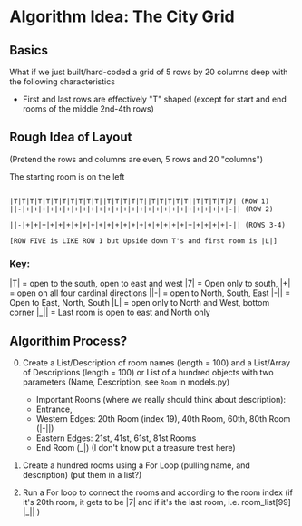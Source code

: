 # Algorithm Idea: The City Grid 

## Basics 
What if we just built/hard-coded a grid of 5 rows by 20 columns deep with the following characteristics 
- First and last rows are effectively "T" shaped (except for start and end rooms of the middle 2nd-4th rows)

## Rough Idea of Layout 
(Pretend the rows and columns are even, 5 rows and 20 "columns")

The starting room is on the left 
```

|T|T|T|T|T|T|T|T|T|T|T||T|T|T|T|T||T|T|T|T|T||T|T|T|T|7| (ROW 1)
||-|+|+|+|+|+|+|+|+|+|+|+|+|+|+|+|+|+|+|+|+|+|+|+|+|+|-|| (ROW 2)

||-|+|+|+|+|+|+|+|+|+|+|+|+|+|+|+|+|+|+|+|+|+|+|+|+|+|-|| (ROWS 3-4)

[ROW FIVE is LIKE ROW 1 but Upside down T's and first room is |L|]
```

### Key: 
|T| = open to the south, open to east and west
|7| = Open only to south, 
|+| = open on all four cardinal directions
||-| = open to North, South, East 
|-|| = Open to East, North, South
|L| = open only to North and West, bottom corner 
|_|| = Last room is open to east and North only 

## Algorithim Process?
0. Create a List/Description of room names (length = 100) and a List/Array of Descriptions (length = 100) or List of a hundred objects with two parameters (Name, Description, see `Room` in models.py)
   - Important Rooms (where we really should think about description): 
    - Entrance, 
    - Western Edges: 20th Room (index 19), 40th Room, 60th, 80th Room (|-||)
    - Eastern Edges: 21st, 41st, 61st, 81st Rooms 
    - End Room (_|) (I don't know put a treasure trest here)

1. Create a hundred rooms using a For Loop (pulling name, and description) (put them in a list?)

2. Run a For loop to connect the rooms and according to the room index (if it's 20th room, it gets to be |7| and if it's the last room, i.e. room_list[99] |_|| )




